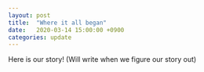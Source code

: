 ```yaml
---
layout: post
title:  "Where it all began"
date:   2020-03-14 15:00:00 +0900
categories: update
---
```

Here is our story! (Will write when we figure our story out)
